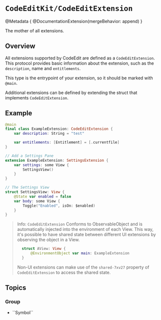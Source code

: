 # ``CodeEditKit/CodeEditExtension``

@Metadata {
    @DocumentationExtension(mergeBehavior: append)
}

The mother of all extensions.

## Overview

All extensions supported by CodeEdit are defined as a ``CodeEditExtension``.
This protocol provides basic information about the extension, such as the ``description``, name and ``entitlements``.

This type is the entrypoint of your extension, so it should be marked with `@main`.

Additional extensions can be defined by extending the struct that implements ``CodeEditExtension``.

## Example

```swift
@main
final class ExampleExtension: CodeEditExtension {
    var description: String = "test"

    var entitlements: [Entitlement] = [.currentfile]
}

// Add a Settings Pane
extension ExampleExtension: SettingsExtension {
    var settings: some View {
        SettingsView()
    }
}

// The Settings View
struct SettingsView: View {
    @State var enabled = false
    var body: some View {
        Toggle("Enabled", isOn: $enabled)
    }
}
```

> Info: ``CodeEditExtension`` Conforms to ObservableObject and is automatically injected into the environment of each View. This way, it's possible to have shared state between different UI extensions by observing the object in a View.
> ```swift
>   struct AView: View {
>       @EnvironmentObject var main: ExampleExtension
>   }
> ```
> Non-UI extensions can make use of the ``shared-7xv27`` property of ``CodeEditExtension`` to access the shared state.



## Topics

### <!--@START_MENU_TOKEN@-->Group<!--@END_MENU_TOKEN@-->

- <!--@START_MENU_TOKEN@-->``Symbol``<!--@END_MENU_TOKEN@-->
